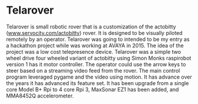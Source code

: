 # Telarover
Telarover is small robotic rover that is a customization of the actobitty (www.servocity.com/actobitty) rover.  It is designed to be visually piloted remotely by an operator. Telarover was going to intended to be my entry as a hackathon project while was working at AVAYA in 2015.  The idea of the project was a low cost telepresence device. Telarover was a simple two wheel drive four wheeled variant of actobitty using Simon Monks raspirobot version 1 has it motor controller.  The operator could use the arrow keys to steer based on a streaming video feed from the rover.  The main control program leveraged pygame and the video using motion.  It has advance over the years it has advanced its feature set.  It has been upgrade from a single core Model B+ Rpi to 4 core Rpi 3, MaxSonar EZ1 has been added,  and MMA8452Q accelerometer. 

